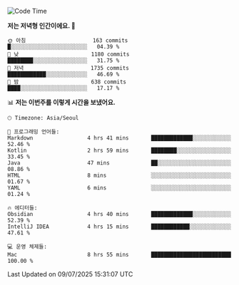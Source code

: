   <!--START_SECTION:waka-->
![Code Time](http://img.shields.io/badge/Code%20Time-656%20hrs%2053%20mins-blue)

**저는 저녁형 인간이에요. 🦉** 

```text
🌞 아침                     163 commits         █░░░░░░░░░░░░░░░░░░░░░░░░   04.39 % 
🌆 낮　                     1180 commits        ████████░░░░░░░░░░░░░░░░░   31.75 % 
🌃 저녁                     1735 commits        ████████████░░░░░░░░░░░░░   46.69 % 
🌙 밤　                     638 commits         ████░░░░░░░░░░░░░░░░░░░░░   17.17 % 
```


📊 **저는 이번주를 이렇게 시간을 보냈어요.** 

```text
🕑︎ Timezone: Asia/Seoul

💬 프로그래밍 언어들: 
Markdown                 4 hrs 41 mins       █████████████░░░░░░░░░░░░   52.46 % 
Kotlin                   2 hrs 59 mins       ████████░░░░░░░░░░░░░░░░░   33.45 % 
Java                     47 mins             ██░░░░░░░░░░░░░░░░░░░░░░░   08.86 % 
HTML                     8 mins              ░░░░░░░░░░░░░░░░░░░░░░░░░   01.67 % 
YAML                     6 mins              ░░░░░░░░░░░░░░░░░░░░░░░░░   01.24 % 

🔥 에디터들: 
Obsidian                 4 hrs 40 mins       █████████████░░░░░░░░░░░░   52.39 % 
IntelliJ IDEA            4 hrs 15 mins       ████████████░░░░░░░░░░░░░   47.61 % 

💻 운영 체제들: 
Mac                      8 hrs 55 mins       █████████████████████████   100.00 % 
```


 Last Updated on 09/07/2025 15:31:07 UTC
<!--END_SECTION:waka-->
